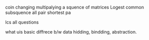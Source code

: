 coin changing
multipalying a squence of matrices
Logest common subsquence
all pair shortest pa

lcs all questions 

what uis basic diffrece b/w data hidding, bindding, abstraction.
